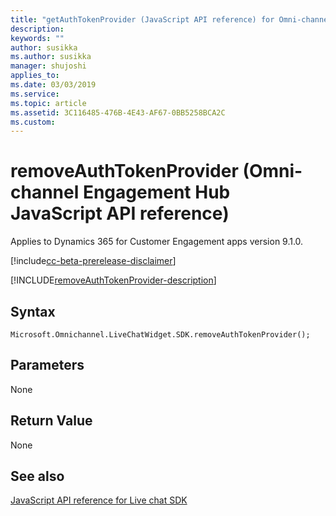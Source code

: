 ```yaml
---
title: "getAuthTokenProvider (JavaScript API reference) for Omni-channel Engagement Hub in Dynamics 365 | MicrosoftDocs"
description: 
keywords: ""
author: susikka
ms.author: susikka
manager: shujoshi
applies_to: 
ms.date: 03/03/2019
ms.service: 
ms.topic: article
ms.assetid: 3C116485-476B-4E43-AF67-0BB5258BCA2C
ms.custom: 
---
```


# removeAuthTokenProvider (Omni-channel Engagement Hub JavaScript API reference)

Applies to Dynamics 365 for Customer Engagement apps version 9.1.0.

[!include[cc-beta-prerelease-disclaimer](../../../../includes/cc-beta-prerelease-disclaimer.md)]

[!INCLUDE[removeAuthTokenProvider-description](../includes/removeAuthTokenProvider-description.md)]

## Syntax

`Microsoft.Omnichannel.LiveChatWidget.SDK.removeAuthTokenProvider();`

## Parameters

None

## Return Value

None

<!--## Example

```JavaScript
window.addEventListener("lcw:ready", function handleLivechatReadyEvent(){
               // Removes the currently set auth-token provider, if any.
               Microsoft.Omnichannel.LiveChatWidget.SDK.removeAuthTokenProvider();
});
```-->
## See also

[JavaScript API reference for Live chat SDK](../../omni-channel-reference.md)